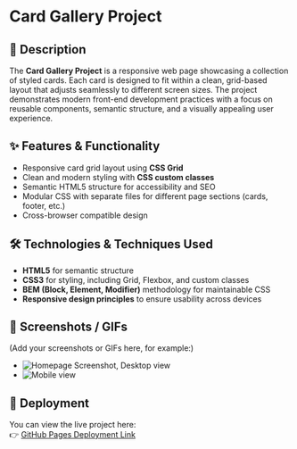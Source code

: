 # Card Gallery Project

## 📖 Description

The **Card Gallery Project** is a responsive web page showcasing a collection of styled cards. Each card is designed to fit within a clean, grid-based layout that adjusts seamlessly to different screen sizes. The project demonstrates modern front-end development practices with a focus on reusable components, semantic structure, and a visually appealing user experience.

## ✨ Features & Functionality

- Responsive card grid layout using **CSS Grid**
- Clean and modern styling with **CSS custom classes**
- Semantic HTML5 structure for accessibility and SEO
- Modular CSS with separate files for different page sections (cards, footer, etc.)
- Cross-browser compatible design

## 🛠️ Technologies & Techniques Used

- **HTML5** for semantic structure
- **CSS3** for styling, including Grid, Flexbox, and custom classes
- **BEM (Block, Element, Modifier)** methodology for maintainable CSS
- **Responsive design principles** to ensure usability across devices

## 📸 Screenshots / GIFs

(Add your screenshots or GIFs here, for example:)

- ![Homepage Screenshot, Desktop view](../assets/desktop_view.png)
- ![Mobile view](../assets/mobile_view.png)

## 🚀 Deployment

You can view the live project here:  
👉 [GitHub Pages Deployment Link](https://ponchopetz.github.io/se_project_spots/)
